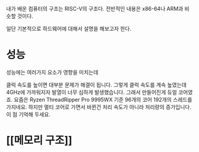 내가 배운 컴퓨터의 구조는 RISC-V의 구조다.
전반적인 내용은 x86-64나 ARM과 비슷할 것이다.

일단 기본적으로 하드웨어에 대해서 설명을 해보고자 한다.

# 성능
성능에는 여러가지 요소가 영향을 미치는데

클럭 속도를 높이면 대부분 문제가 해결이 됩니다.
그렇게 클럭 속도를 계속 높였는데
4GHz에 가까워지자 발열이 너무 심하게 발생했습니다.
그래서 만들어진게 듀얼 코어였죠.
요즘은 Ryzen ThreadRipper Pro 9995WX 기준 96개의 코어 192개의 스레드를 가지네요.
하지만 멀티 코어로 가면서 바뀐건 처리 속도가 아니라 처리량의 증가입니다.
이 점 기억해 두세요.

# [[메모리 구조]]


